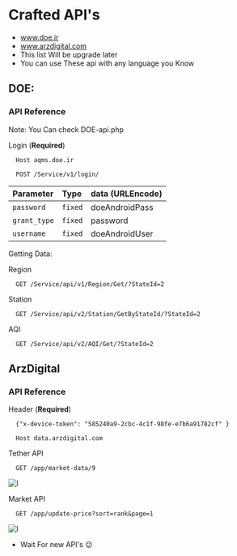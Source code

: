 
# Crafted API's

* www.doe.ir
* www.arzdigital.com
* This list Will be upgrade later 
* You can use These api with any language you Know
## DOE:


### API Reference

Note: You Can check DOE-api.php

Login (**Required**)
```
  Host aqms.doe.ir
```

```
  POST /Service/v1/login/
```

| Parameter | Type     | data   (URLEncode)             |
| :-------- | :------- | :------------------------- |
| `password`     | `fixed` | doeAndroidPass |
| `grant_type`  | `fixed` | password |
| `username`  | `fixed` | doeAndroidUser |


Getting Data:

Region

```
  GET /Service/api/v1/Region/Get/?StateId=2
```
Station

```
  GET /Service/api/v2/Station/GetByStateId/?StateId=2
```

AQI
```
  GET /Service/api/v2/AQI/Get/?StateId=2
```



## ArzDigital
### API Reference

Header (**Required**)
```
  {"x-device-token": "585240a9-2cbc-4c1f-98fe-e7b6a91782cf" }
```

```
  Host data.arzdigital.com
```

Tether API
```
  GET /app/market-data/9
```
![l](https://raw.githubusercontent.com/ConfusedCharacter/Crafted-Api-s-/main/screenshot/1.jpg)

Market API
```
  GET /app/update-price?sort=rank&page=1
```
![l](https://raw.githubusercontent.com/ConfusedCharacter/Crafted-Api-s-/main/screenshot/2.jpg)


* Wait For new API's 😉